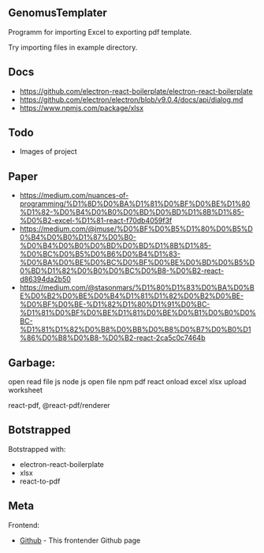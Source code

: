 ## GenomusTemplater

Programm for importing Excel to exporting pdf template.

Try importing files in example directory.

## Docs

* https://github.com/electron-react-boilerplate/electron-react-boilerplate
* https://github.com/electron/electron/blob/v9.0.4/docs/api/dialog.md
* https://www.npmjs.com/package/xlsx

## Todo

* Images of project

## Paper

* https://medium.com/nuances-of-programming/%D1%8D%D0%BA%D1%81%D0%BF%D0%BE%D1%80%D1%82-%D0%B4%D0%B0%D0%BD%D0%BD%D1%8B%D1%85-%D0%B2-excel-%D1%81-react-f70db4059f3f
* https://medium.com/@jmuse/%D0%BF%D0%B5%D1%80%D0%B5%D0%B4%D0%B0%D1%87%D0%B0-%D0%B4%D0%B0%D0%BD%D0%BD%D1%8B%D1%85-%D0%BC%D0%B5%D0%B6%D0%B4%D1%83-%D0%BA%D0%BE%D0%BC%D0%BF%D0%BE%D0%BD%D0%B5%D0%BD%D1%82%D0%B0%D0%BC%D0%B8-%D0%B2-react-d86394da2b50
* https://medium.com/@stasonmars/%D1%80%D1%83%D0%BA%D0%BE%D0%B2%D0%BE%D0%B4%D1%81%D1%82%D0%B2%D0%BE-%D0%BF%D0%BE-%D1%82%D1%80%D1%91%D0%BC-%D1%81%D0%BF%D0%BE%D1%81%D0%BE%D0%B1%D0%B0%D0%BC-%D1%81%D1%82%D0%B8%D0%BB%D0%B8%D0%B7%D0%B0%D1%86%D0%B8%D0%B8-%D0%B2-react-2ca5c0c7464b

## Garbage:

open read file js
node js open file
npm pdf
react onload excel
xlsx upload worksheet

react-pdf, @react-pdf/renderer

## Botstrapped

Botstrapped with:

* electron-react-boilerplate
* xlsx
* react-to-pdf

## Meta

Frontend:
- [Github](https://github.com/Barklim) - This frontender Github page